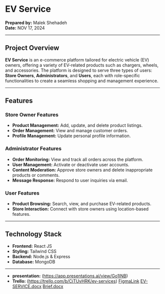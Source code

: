 # EV Service  

**Prepared by:** Malek Shehadeh  
**Date:** NOV 17, 2024  

---

## Project Overview  
**EV Service** is an e-commerce platform tailored for electric vehicle (EV) owners, offering a variety of EV-related products such as chargers, wheels, and accessories. The platform is designed to serve three types of users: **Store Owners**, **Administrators**, and **Users**, each with role-specific functionalities to create a seamless shopping and management experience.  

---

## Features  

### Store Owner Features  
- **Product Management:** Add, update, and delete product listings.  
- **Order Management:** View and manage customer orders.  
- **Profile Management:** Update personal profile information.  

### Administrator Features  
- **Order Monitoring:** View and track all orders across the platform.  
- **User Management:** Activate or deactivate user accounts.  
- **Content Moderation:** Approve store owners and delete inappropriate products or comments.  
- **Message Response:** Respond to user inquiries via email.  

### User Features  
- **Product Browsing:** Search, view, and purchase EV-related products.  
- **Store Interaction:** Connect with store owners using location-based features.  

---

## Technology Stack  

- **Frontend:** React JS  
- **Styling:** Tailwind CSS  
- **Backend:** Node.js & Express  
- **Database:** MongoDB  

---

- **presentation:** (https://app.presentations.ai/view/Go1INB)
- **Trello:** (https://trello.com/b/CiTUvHRK/ev-services)
[FigmaLink](https://www.figma.com/design/6YuFnFn5iG9qnYMHIvFsro/Ev-Service?node-id=1-8&t=560cusZ932jd1UMN-1)
[EV-SERVICE.docx](https://github.com/user-attachments/files/17784286/EV-SERVICE.docx)
[Brief.docx](https://github.com/user-attachments/files/17784287/Brief.docx)
